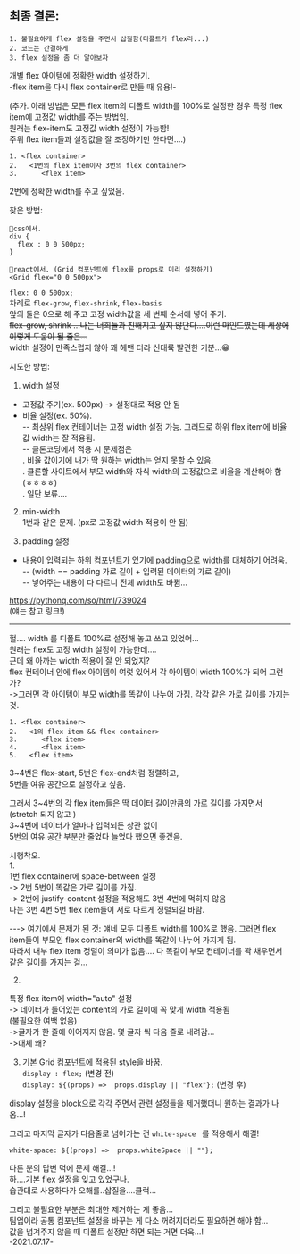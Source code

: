 ## 최종 결론:
    1. 불필요하게 flex 설정을 주면서 삽질함(디폴트가 flex라...)
    2. 코드는 간결하게
    3. flex 설정을 좀 더 알아보자




개별 flex 아이템에 정확한 width 설정하기.  
-flex item을 다시 flex container로 만들 때 유용!-  
  
(추가. 아래 방법은 모든 flex item의 디폴트 width를 100%로 설정한 경우 특정 flex item에 고정값 width를 주는 방법임.  
원래는 flex-item도 고정값 width 설정이 가능함!  
주위 flex item들과 설정값을 잘 조정하기만 한다면....)  
```
1. <flex container>  
2.   <1번의 flex item이자 3번의 flex container>  
3.		<flex item>  
```
2번에 정확한 width를 주고 싶었음.    

찾은 방법:  
```
🎈css에서.  
div {  
  flex : 0 0 500px;           
}  
```
```
🎈react에서. (Grid 컴포넌트에 flex를 props로 미리 설정하기)  
<Grid flex="0 0 500px">      
```
 
`flex: 0 0 500px;`   
차례로  `flex-grow`, `flex-shrink`, `flex-basis`   
앞의 둘은 0으로 해 주고 고정 width값을 세 번째 순서에 넣어 주기.  
~~flex-grow, shrink ...나는 너희들과 친해지고 싶지 않단다....이런 마인드였는데 세상에 이렇게 도움이 될 줄은...~~   
width 설정이 만족스럽지 않아 꽤 헤맨 터라 신대륙 발견한 기분...😀  
  
시도한 방법:  
1. width 설정  
- 고정값 주기(ex. 500px) -> 설정대로 적용 안 됨  
- 비율 설정(ex. 50%).  
   -- 최상위 flex 컨테이너는 고정 width 설정 가능. 그러므로 하위 flex item에 비율값 width는 잘 적용됨.  
   -- 클론코딩에서 적용 시 문제점은  
		 . 비율 값이기에 내가 딱 원하는 width는 얻지 못할 수 있음.  
        . 클론할 사이트에서 부모 width와 자식 width의 고정값으로 비율을 계산해야 함(ㅎㅎㅎㅎ)  
      . 일단 보류....   
2. min-width  
 1번과 같은 문제. (px로 고정값 width 적용이 안 됨)  

3. padding 설정  
  - 내용이 입력되는 하위 컴포넌트가 있기에 padding으로 width를 대체하기 어려움.  
   -- (width == padding 가로 길이 + 입력된 데이터의 가로 길이)  
  -- 넣어주는 내용이 다 다르니 전체 width도 바뀜...  

https://pythonq.com/so/html/739024  
 (얘는 참고 링크!)





<hr />

헐.... width 를 디폴트 100%로 설정해 놓고 쓰고 있었어...  
원래는 flex도 고정 width 설정이 가능한데....  
근데 왜 아까는 width 적용이 잘 안 되었지?  
flex 컨테이너 안에 flex 아이템이 여럿 있어서 각 아이템이 width 100%가 되어 그런가?   
->그러면 각 아이템이 부모 width를 똑같이 나누어 가짐. 각각 같은 가로 길이를 가지는 것.  

```
1. <flex container>
2.   <1의 flex item && flex container>
3.		<flex item>
4.	    <flex item>
5.	 <flex item>
```

3~4번은 flex-start, 5번은 flex-end처럼 정렬하고,  
5번을 여유 공간으로 설정하고 싶음.  
  
그래서 3~4번의 각 flex item들은 딱 데이터 길이만큼의 가로 길이를 가지면서(stretch 되지 않고 )  
3~4번에 데이터가 얼마나 입력되든 상관 없이   
5번의 여유 공간 부분만 줄었다 늘었다 했으면 좋겠음.  


시행착오.  
1.  
1번 flex container에  space-between 설정  
-> 2번 5번이 똑같은 가로 길이를 가짐.  
-> 2번에 justify-content 설정을 적용해도 3번 4번에 먹히지 않음  
나는 3번 4번 5번 flex item들이 서로 다르게 정렬되길 바람.  
  
---> 여기에서 문제가 된 것: 얘네 모두 디폴트 width를 100%로 했음. 그러면 flex item들이 부모인 flex container의 width를 똑같이 나누어 가지게 됨.  
따라서 내부 flex item 정렬이 의미가 없음.... 다 똑같이 부모 컨테이너를 꽉 채우면서 같은 길이를 가지는 걸...  
  
2.   
특정 flex item에 width="auto" 설정  
-> 데이터가 들어있는 content의 가로 길이에 꼭 맞게 width 적용됨  
(불필요한 여백 없음)  
->글자가 한 줄에 이어지지 않음. 몇 글자 씩 다음 줄로 내려감...  
->대체 왜?  
  
3. 기본 Grid 컴포넌트에 적용된 style을 바꿈.  
```display : flex;``` (변경 전)  
```display: ${(props) =>  props.display || "flex"};``` (변경 후)  
  
display 설정을 block으로 각각 주면서 관련 설정들을 제거했더니 원하는 결과가 나옴...!  
  
그리고 마지막 글자가 다음줄로 넘어가는 건 ```white-space ``` 를 적용해서 해결!
  
```white-space: ${(props) =>  props.whiteSpace || ""};```  
  
다른 분의 답변 덕에 문제 해결...!   
하....기본 flex 설정을 잊고 있었구나.  
습관대로 사용하다가 오해를..삽질을....쿨럭...
  
그리고 불필요한 부분은 최대한 제거하는 게 좋음...  
팀업이라 공통 컴포넌트 설정을 바꾸는 게 다소 꺼려지더라도 필요하면 해야 함...  
값을 넘겨주지 않을 때 디폴트 설정만 하면 되는 거면 더욱...!  
-2021.07.17-
